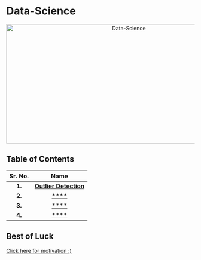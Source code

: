# Data-Science

<p align="center">
  <img src="https://socialify.git.ci/tb-rules10/Data-Science/image?forks=1&language=1&name=1&owner=1&stargazers=1&theme=Light" alt="Data-Science" width="640" height="320" />
</p>

## Table of Contents

Sr. No.                    |   Name               
:-------------------------:|:-------------------------:|
**1.**                 | [**Outlier Detection**](https://github.com/tb-rules10/Data-Science/tree/main/Outlier%20Detection)        
**2.**                 | [****]()        
**3.**                 | [****]()        
**4.**                 | [****]()     


## Best of Luck

[Click here for motivation :)](https://indianmemetemplates.com/wp-content/uploads/Bhai-kya-kar-raha-hai-tu-1024x711.jpg)

